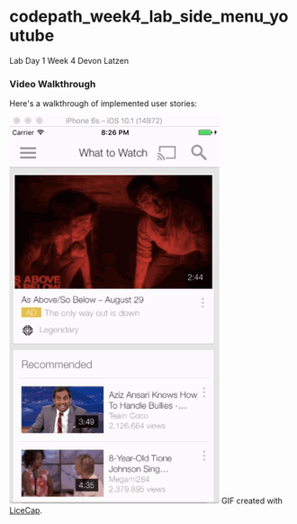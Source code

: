 # codepath_week4_lab_side_menu_youtube

Lab Day 1 Week 4
Devon Latzen

### Video Walkthrough 

Here's a walkthrough of implemented user stories:

![Video Walkthrough](codepath_week4_tuesday_lab_menu.gif)
GIF created with [LiceCap](http://www.cockos.com/licecap/).
